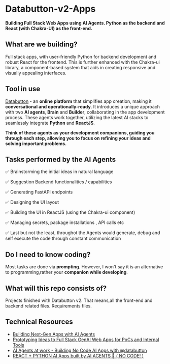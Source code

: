 # Databutton-v2-Apps
**Building Full Stack Web Apps using AI Agents. Python as the backend and React (with Chakra-UI) as the front-end.**

## What are we building?
Full stack apps, with user-friendly Python for backend development and robust React for the frontend. This is further enhanced with the Chakra-ui library, a component-based system that aids in creating responsive and visually appealing interfaces.

## Tool in use
[Databutton](https://www.databutton.io) - an **online platform** that simplifies app creation, making it **conversational and operationally-ready**. It introduces a unique approach with two **AI agents**, **Brain** and **Builder**, collaborating in the app development process. These agents work together, utilizing the latest AI stacks to seamlessly integrate **Python** and **ReactJS**. 

**Think of these agents as your development companions, guiding you through each step, allowing you to focus on refining your ideas and solving important problems.**

## Tasks performed by the AI Agents 

✅ Brainstorming the initial ideas in natural language

✅ Suggestion Backend functionalities / capabilities

✅ Generating FastAPI endpoints

✅ Designing the UI layout

✅ Building the UI in ReactJS (using the Chakra-ui component)

✅ Managing secrets, package installations , API calls etc 

✅ Last but not the least, throughot the Agents would generate, debug and self execute the code through constant communication

## Do I need to know coding?
Most tasks are done via **prompting**. However, I won't say it is an alternative to programming,rather your **companion while developing**. 

## What will this repo consists of?
Projects finished with Databutton v2. That means,all the front-end and backend related files. Requirements files. 

## Technical Resources
- [Building Next-Gen Apps with AI Agents](https://medium.com/databutton/building-next-gen-apps-with-ai-agents-f18551c71218)
- [Prototyping Ideas to Full Stack GenAI Web Apps for PoCs and Internal Tools](https://medium.com/databutton/prototyping-ideas-to-full-stack-genai-web-apps-for-pocs-and-internal-tools-1743bf260916)
- [AI Agents at work - Building No Code AI Apps with @databutton](https://youtu.be/YCNpMGV4dWE?si=6JvB_Bqfm4XplSiC)
- [REACT + PYTHON AI Apps built by AI AGENTS 🤯 ( NO CODE! )](https://youtu.be/BCDCSNWCts4?si=Kn_xLn56J2E5NXqe)
